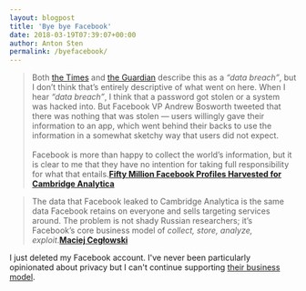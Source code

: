 ```yaml
---
layout: blogpost
title: 'Bye bye Facebook'
date: 2018-03-19T07:39:07+00:00
author: Anton Sten
permalink: /byefacebook/
---
```


>Both [the Times](https://www.nytimes.com/2018/03/17/us/politics/cambridge-analytica-trump-campaign.html) and [the Guardian](https://www.theguardian.com/news/2018/mar/17/cambridge-analytica-facebook-influence-us-election) describe this as a _“data breach”_, but I don’t think that’s entirely descriptive of what went on here. When I hear _“data breach”_, I think that a password got stolen or a system was hacked into. But Facebook VP Andrew Bosworth tweeted that there was nothing that was stolen — users willingly gave their information to an app, which went behind their backs to use the information in a somewhat sketchy way that users did not expect.<br /><br />Facebook is more than happy to collect the world’s information, but it is clear to me that they have no intention for taking full responsibility for what that entails.**[Fifty Million Facebook Profiles Harvested for Cambridge Analytica](https://pxlnv.com/linklog/cambridge-analytica-facebook/)**

>The data that Facebook leaked to Cambridge Analytica is the same data Facebook retains on everyone and sells targeting services around. The problem is not shady Russian researchers; it’s Facebook’s core business model of _collect, store, analyze, exploit_.**[Maciej Cegłowski](https://twitter.com/Pinboard/status/975013825010458624)**

I just deleted my Facebook account. I've never been particularly opinionated about privacy but I can't continue supporting [their business model](/omfacebook).
